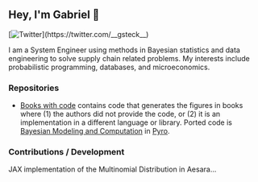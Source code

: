 ## Hey, I'm Gabriel 👋

[![Twitter](https://img.shields.io/badge/Twitter-1DA1F2?style=flat&logo=Twitter&logoColor=white&link=https://twitter.com/__gsteck__)](https://twitter.com/__gsteck__)

I am a System Engineer using methods in Bayesian statistics and data engineering to solve supply chain related problems. My interests include probabilistic programming, databases, and microeconomics.

### Repositories
- [Books with code](https://github.com/GStechschulte/books-with-code) contains code that generates the figures in books where (1) the authors did not provide the code, or (2) it is an implementation in a different language or library. Ported code is [Bayesian Modeling and Computation](https://bayesiancomputationbook.com/welcome.html) in [Pyro](https://pyro.ai).

### Contributions / Development

JAX implementation of the Multinomial Distribution in Aesara...
